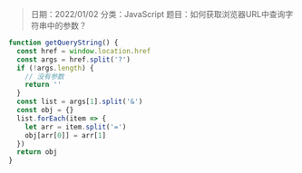 > 日期：2022/01/02
分类：JavaScript
题目：如何获取浏览器URL中查询字符串中的参数？

```JavaScript
function getQueryString() {
  const href = window.location.href
  const args = href.split('?')
  if (!args.length) {
    // 没有参数
    return ''
  }
  const list = args[1].split('&')
  const obj = {}
  list.forEach(item => {
    let arr = item.split('=')
    obj[arr[0]] = arr[1]
  })
  return obj
}

```

